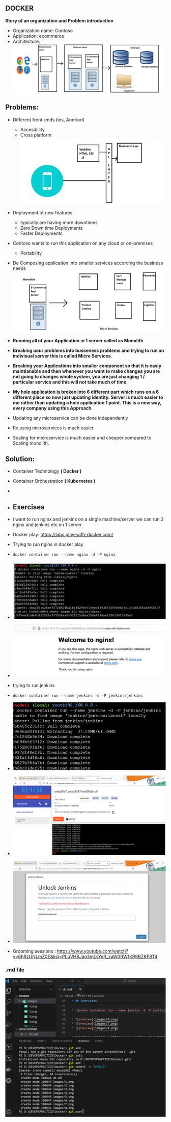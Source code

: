 ##                          DOCKER                                       ##

__Story of an organization and Problem introduction__

* Organization name: Contoso
* Application: ecommerce
* Architecture: 
![preview](images/1.png)

## Problems: 
* Different front-ends (ios, Andriod)
     * Accesibility
     * Cross platform
![preview](images/2.png)

* Deployment of new features:
    * typically are having more downtimes
    * Zero Down time Deployments
    * Faster Deployments

* Contoso wants to run this application on any cloud or on-premises
    * Portability

* De Composing application into smaller services according the business needs 
![preview](images/3.png)

* __Running all of your Application in 1 server called as Monolith__.
 
* __Breaking uour problems into busseness problems and trying to run on indivisual server this is called Micro Services__.

* __Breaking your Applications into smaller component so that it is easly maintianable and then whenever you want to make changes you are not going to changes whole system, you are just changing 1 / particular service and this will not take much of time__.

* __My hole application is broken into 6 different part which runs on a 6 different place so now just updating identity. Server is much easier to me rather than updating a hole application 1 point. This is a new way, every company using this Approach__.
  
* Updating any microservice can be done independently
* Re using microservices is much easier.
* Scaling for microservice is much easier and cheaper compared to Scaling monolith.

## Solution: 

   * Container Technology __( Docker )__ 
   * Container Orchestration __( Kubernetes )__
 *
* ## Exercises 
* i want to run nginx and jenkins on a single machine/server we can run 2 nginx and jenkins etc on 1 server.

* Docker play: https://labs.play-with-docker.com/

* Trying to run ngins in docker play

* `docker container run --name nginx -d -P nginx`

* ![preview](images/4.png)
* ![preview](images/5.png)

* trying to run jenkins 

* `docker container run --name jenkins -d -P jenkins/jenkins`

* ![preview](images/6.png)
* ![preview](images/7.png)
* ![preview](images/8.png)

* Grooming sessions : https://www.youtube.com/watch?v=6hRzUNLmZ0E&list=PLuVH8Jaq3mLsYeR_xaW0RW1KR9BZKFBT4 

### .md file 
![preview](images/9.png)